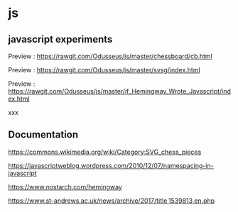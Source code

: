 # js

## javascript experiments

Preview : <https://rawgit.com/Odusseus/js/master/chessboard/cb.html>

Preview : <https://rawgit.com/Odusseus/js/master/svsg/index.html>

Preview : <https://rawgit.com/Odusseus/js/master/if_Hemingway_Wrote_Javascript/index.html>

xxx
## Documentation

<https://commons.wikimedia.org/wiki/Category:SVG_chess_pieces>

<https://javascriptweblog.wordpress.com/2010/12/07/namespacing-in-javascript>

<https://www.nostarch.com/hemingway>

<https://www.st-andrews.ac.uk/news/archive/2017/title,1539813,en.php>
